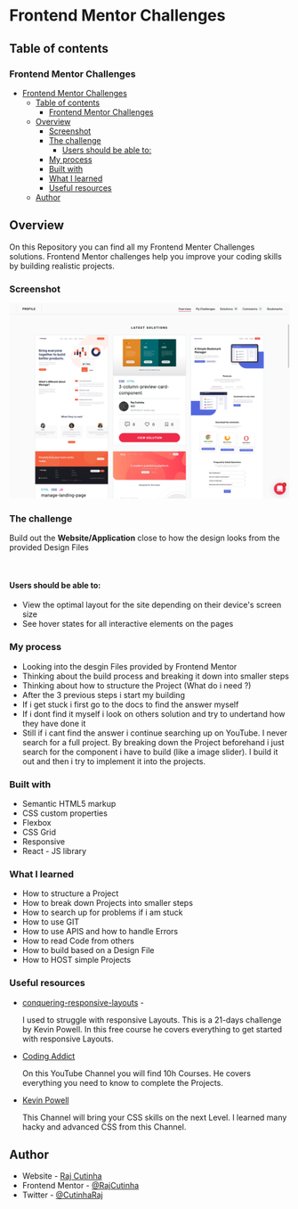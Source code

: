 # Frontend Mentor Challenges

## Table of contents

### Frontend Mentor Challenges

- [Frontend Mentor Challenges](#frontend-mentor-challenges)
  - [Table of contents](#table-of-contents)
    - [Frontend Mentor Challenges](#frontend-mentor-challenges-1)
  - [Overview](#overview)
    - [Screenshot](#screenshot)
    - [The challenge](#the-challenge)
      - [Users should be able to:](#users-should-be-able-to)
    - [My process](#my-process)
    - [Built with](#built-with)
    - [What I learned](#what-i-learned)
    - [Useful resources](#useful-resources)
  - [Author](#author)

## Overview

On this Repository you can find all my Frontend Menter Challenges solutions. Frontend Mentor challenges help you improve your coding skills by building realistic projects.

### Screenshot

![Frontend Mentor](./mentor.png)

### The challenge

Build out the **Website/Application** close
to how the design looks from the provided Design Files

 <br/>
 
#### Users should be able to:
- View the optimal layout for the site depending on their device's screen size
- See hover states for all interactive elements on the pages

### My process

- Looking into the desgin Files provided by Frontend Mentor
- Thinking about the build process and breaking it down into smaller steps
- Thinking about how to structure the Project (What do i need ?)
- After the 3 previous steps i start my building
- If i get stuck i first go to the docs to find the answer myself
- If i dont find it myself i look on others solution and try to undertand how they have done it
- Still if i cant find the answer i continue searching up on YouTube. I never search for a full project. By breaking down the Project beforehand i just search for the component i have to build (like a image slider). I build it out and then i try to implement it into the projects.

### Built with

- Semantic HTML5 markup
- CSS custom properties
- Flexbox
- CSS Grid
- Responsive
- React - JS library

### What I learned

- How to structure a Project
- How to break down Projects into smaller steps
- How to search up for problems if i am stuck
- How to use GIT
- How to use APIS and how to handle Errors
- How to read Code from others
- How to build based on a Design File
- How to HOST simple Projects

### Useful resources

- [conquering-responsive-layouts](https://courses.kevinpowell.co/conquering-responsive-layouts) -

  I used to struggle with responsive Layouts.
  This is a 21-days challenge by Kevin Powell. In this free course he covers everything to get started with responsive Layouts.

- [Coding Addict](https://www.youtube.com/c/CodingAddict/featured)

  On this YouTube Channel you will find 10h Courses. He covers everything you need to know to complete the Projects.

- [Kevin Powell](https://www.youtube.com/channel/UCJZv4d5rbIKd4QHMPkcABCw)

  This Channel will bring your CSS skills on the next Level. I learned many hacky and advanced CSS from this Channel.

## Author

- Website - [Raj Cutinha](https://rajcutinha.netlify.app/index.html)
- Frontend Mentor - [@RajCutinha](https://www.frontendmentor.io/profile/RajCutinha)
- Twitter - [@CutinhaRaj](https://twitter.com/CutinhaRaj)
